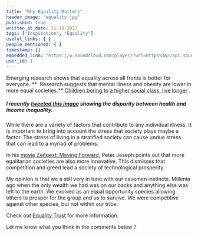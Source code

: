 ```yaml
---
title: "Why Equality Matters"
header_image: "equality.jpg"
published: true
written_at_date: 31-10-2017
tags: ["Inspiration", "Equality"]
useful_links: { }
people_mentioned: { }
timestamp: []
embedded_link: "https://w.soundcloud.com/player/?url=https%3A//api.soundcloud.com/tracks/332969831"
user_id: 1
---
```



Emerging research shows that equality across all fronts is better for everyone.  **  Research suggests that mental illness and obesity are lower in more equal societies.**  [Children boring to a higher social class, live longer ](https://www.jrf.org.uk/report/does-income-inequality-cause-health-and-social-problems).   

##### I recently [tweeted this image](https://twitter.com/PsychoWarfareHQ/status/924869743227691008) showing the disparity between health and income inequality.

While there are a variety of factors that contribute to any individual illness.  It is important to bring into account the stress that society plays maybe a factor.  The stress of living in a stratified society can cause undue stress that can lead to a myriad of problems.

In his [movie Zeitgest: Moving Forward](https://www.youtube.com/watch?v=b2iJ5mQLfj8), Peter Joseph points out that more egalitarian societies are also more innovative.  This dismisses that competition and greed lead a society of technological prosperity. 

My opinion is that we a still very in tune with our cavemen instincts.  Millenia ago when the only wealth we had was on our backs and anything else was left to the earth.  We evolved as an equal opportunity species allowing others to prosper for the group and us to survive.  We were competitive against other species, but not within our tribe. 

Check out [Equality Trust](https://www.equalitytrust.org.uk/) for more information.

Let me know what you think in the comments below ?

